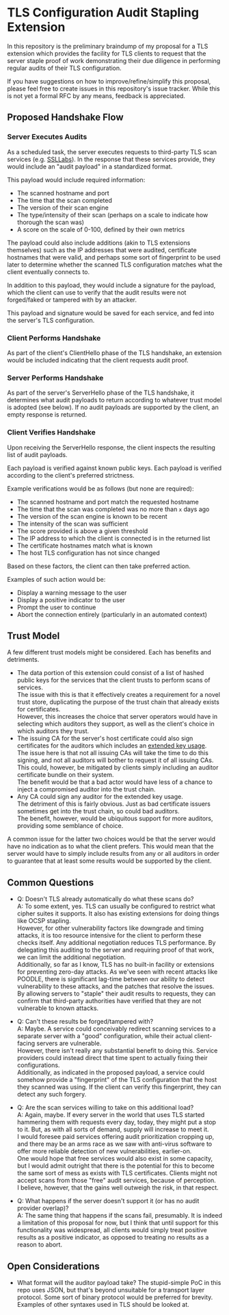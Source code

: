TLS Configuration Audit Stapling Extension
==========================================

In this repository is the preliminary braindump of my proposal for a TLS
extension which provides the facility for TLS clients to request that the
server staple proof of work demonstrating their due diligence in performing
regular audits of their TLS configuration.

If you have suggestions on how to improve/refine/simplify this proposal, please
feel free to create issues in this repository's issue tracker. While this is
not yet a formal RFC by any means, feedback is appreciated.

Proposed Handshake Flow
-----------------------

### Server Executes Audits

As a scheduled task, the server executes requests to third-party TLS
scan services (e.g. [SSLLabs](https://www.ssllabs.com/ssltest/)). In the
response that these services provide, they would include an "audit payload" in
a standardized format.

This payload would include required information:

* The scanned hostname and port
* The time that the scan completed
* The version of their scan engine
* The type/intensity of their scan (perhaps on a scale to indicate how thorough
  the scan was)
* A score on the scale of 0-100, defined by their own metrics

The payload could also include additions (akin to TLS extensions themselves)
such as the IP addresses that were audited, certificate hostnames that were
valid, and perhaps some sort of fingerprint to be used later to determine
whether the scanned TLS configuration matches what the client eventually
connects to.

In addition to this payload, they would include a signature for the payload,
which the client can use to verify that the audit results were not
forged/faked or tampered with by an attacker.

This payload and signature would be saved for each service, and fed into
the server's TLS configuration.

### Client Performs Handshake

As part of the client's ClientHello phase of the TLS handshake, an extension
would be included indicating that the client requests audit proof.

### Server Performs Handshake

As part of the server's ServerHello phase of the TLS handshake, it determines
what audit payloads to return according to whatever trust model is adopted
(see below). If no audit payloads are supported by the client, an empty
response is returned.

### Client Verifies Handshake

Upon receiving the ServerHello response, the client inspects the resulting list
of audit payloads.

Each payload is verified against known public keys. Each payload is verified
according to the client's preferred strictness.

Example verifications would be as follows (but none are required):

* The scanned hostname and port match the requested hostname
* The time that the scan was completed was no more than `x` days ago
* The version of the scan engine is known to be recent
* The intensity of the scan was sufficient
* The score provided is above a given threshold
* The IP address to which the client is connected is in the returned list
* The certificate hostnames match what is known
* The host TLS configuration has not since changed

Based on these factors, the client can then take preferred action.

Examples of such action would be:

* Display a warning message to the user
* Display a positive indicator to the user
* Prompt the user to continue
* Abort the connection entirely (particularly in an automated context)

Trust Model
-----------

A few different trust models might be considered. Each has benefits and
detriments.

* The data portion of this extension could consist of a list of hashed public
  keys for the services that the client trusts to perform scans of services.  
  The issue with this is that it effectively creates a requirement for a novel
  trust store, duplicating the purpose of the trust chain that already exists
  for certificates.  
  However, this increases the choice that server operators would have in
  selecting which auditors they support, as well as the client's choice in which
  auditors they trust.
* The issuing CA for the server's host certificate could also sign certificates
  for the auditors which includes an
  [extended key usage](https://en.wikipedia.org/wiki/X.509#Extensions_informing_a_specific_usage_of_a_certificate).  
  The issue here is that not all issuing CAs will take the time to do this
  signing, and not all auditors will bother to request it of all issuing CAs.
  This could, however, be mitigated by clients simply including an auditor
  certificate bundle on their system.  
  The benefit would be that a bad actor would have less of a chance to
  inject a compromised auditor into the trust chain.
* Any CA could sign any auditor for the extended key usage.  
  The detriment of this is fairly obvious. Just as bad certificate issuers
  sometimes get into the trust chain, so could bad auditors.  
  The benefit, however, would be ubiquitous support for more auditors, providing
  some semblance of choice.

A common issue for the latter two choices would be that the server would have
no indication as to what the client prefers. This would mean that the server
would have to simply include results from any or all auditors in order to
guarantee that at least some results would be supported by the client.

Common Questions
----------------

* Q: Doesn't TLS already automatically do what these scans do?  
  A: To some extent, yes. TLS can usually be configured to restrict what
     cipher suites it supports. It also has existing extensions for doing things
     like OCSP stapling.  
     However, for other vulnerability factors like downgrade and timing attacks,
     it is too resource intensive for the client to perform these checks itself.
     Any additional negotiation reduces TLS performance. By delegating this
     auditing to the server and requiring proof of that work, we can limit the
     additional negotiation.  
     Additionally, so far as I know, TLS has no built-in facility or extensions
     for preventing zero-day attacks. As we've seen with recent attacks like
     POODLE, there is significant lag-time between our ability to detect
     vulnerability to these attacks, and the patches that resolve the issues.  
     By allowing servers to "staple" their audit results to requests, they can
     confirm that third-party authorities have verified that they are not
     vulnerable to known attacks.

* Q: Can't these results be forged/tampered with?  
  A: Maybe. A service could conceivably redirect scanning services to a separate
     server with a "good" configuration, while their actual client-facing
     servers are vulnerable.  
     However, there isn't really any substantial benefit to doing this. Service
     providers could instead direct that time spent to actually fixing their
     configurations.  
     Additionally, as indicated in the proposed payload, a service could
     somehow provide a "fingerprint" of the TLS configuration that the host
     they scanned was using. If the client can verify this fingerprint, they
     can detect any such forgery.

* Q: Are the scan services willing to take on this additional load?  
  A: Again, maybe. If every server in the world that uses TLS started hammering
     them with requests every day, today, they might put a stop to it. But,
     as with all sorts of demand, supply will increase to meet it.  
     I would foresee paid services offering audit prioritization cropping up,
     and there may be an arms race as we saw with anti-virus software to offer
     more reliable detection of new vulnerabilities, earlier-on.  
     One would hope that free services would also exist in some capacity, but
     I would admit outright that there is the potential for this to become the
     same sort of mess as exists with TLS certificates. Clients might not
     accept scans from those "free" audit services, because of perception.  
     I believe, however, that the gains well outweigh the risk, in that respect.

* Q: What happens if the server doesn't support it (or has no audit provider
     overlap)?  
  A: The same thing that happens if the scans fail, presumably. It is indeed
     a limitation of this proposal for now, but I think that until support
     for this functionality was widespread, all clients would simply treat
     positive results as a positive indicator, as opposed to treating no results
     as a reason to abort.

Open Considerations
-------------------

* What format will the auditor payload take? The stupid-simple PoC in this repo
  uses JSON, but that's beyond unsuitable for a transport layer protocol. Some
  sort of binary protocol would be preferred for brevity. Examples of other
  syntaxes used in TLS should be looked at.

